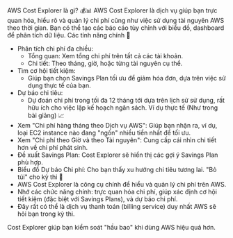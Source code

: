 
AWS Cost Explorer là gì? 💰📊
AWS Cost Explorer là dịch vụ giúp bạn trực quan hóa, hiểu rõ và quản lý chi phí cũng như việc sử dụng tài nguyên AWS theo thời gian. Bạn có thể tạo các báo cáo tùy chỉnh với biểu đồ, dashboard để phân tích dữ liệu.
Các tính năng chính 🦸
 * Phân tích chi phí đa chiều:
   * Tổng quan: Xem tổng chi phí trên tất cả các tài khoản.
   * Chi tiết: Theo tháng, giờ, hoặc từng tài nguyên cụ thể.
 * Tìm cơ hội tiết kiệm:
   * Giúp bạn chọn Savings Plan tối ưu để giảm hóa đơn, dựa trên việc sử dụng thực tế của bạn.
 * Dự báo chi tiêu:
   * Dự đoán chi phí trong tối đa 12 tháng tới dựa trên lịch sử sử dụng, rất hữu ích cho việc lập kế hoạch ngân sách.
Ví dụ thực tế (Như trong bài giảng) 📈
 * Xem "Chi phí hàng tháng theo Dịch vụ AWS": Giúp bạn nhận ra, ví dụ, loại EC2 instance nào đang "ngốn" nhiều tiền nhất để tối ưu.
 * Xem "Chi phí theo Giờ và theo Tài nguyên": Cung cấp cái nhìn chi tiết hơn về chi phí phát sinh.
 * Đề xuất Savings Plan: Cost Explorer sẽ hiển thị các gợi ý Savings Plan phù hợp.
 * Biểu đồ Dự báo Chi phí: Cho bạn thấy xu hướng chi tiêu tương lai.
"Bỏ túi" cho kỳ thi 📝
 * AWS Cost Explorer là công cụ chính để hiểu và quản lý chi phí trên AWS.
 * Nhớ các chức năng chính: trực quan hóa chi phí, giúp xác định cơ hội tiết kiệm (đặc biệt với Savings Plans), và dự báo chi phí.
 * Đây rất có thể là dịch vụ thanh toán (billing service) duy nhất AWS sẽ hỏi bạn trong kỳ thi.

Cost Explorer giúp bạn kiểm soát "hầu bao" khi dùng AWS hiệu quả hơn. 